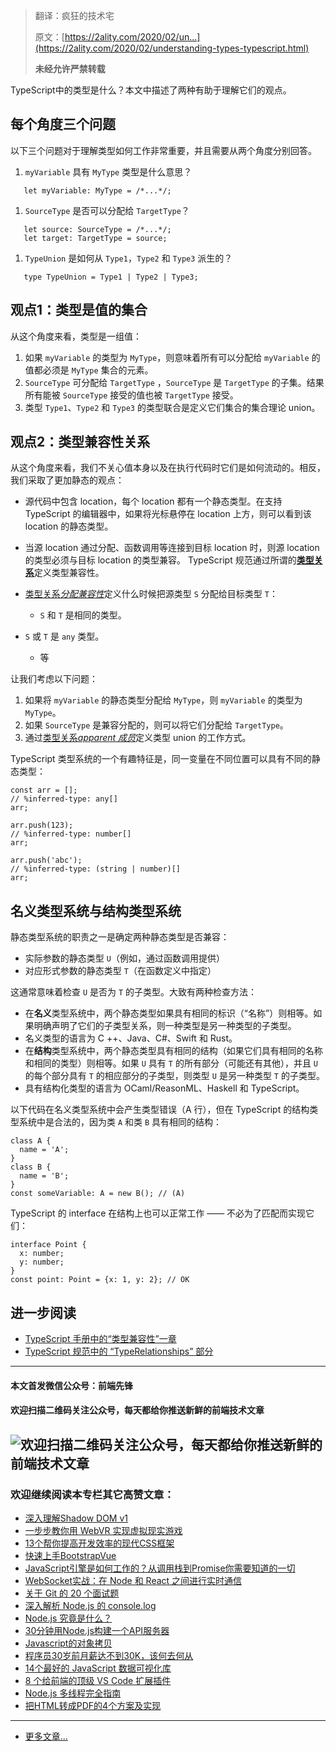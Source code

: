 


>
>翻译：疯狂的技术宅
>
>原文：[https://2ality.com/2020/02/un...](https://2ality.com/2020/02/understanding-types-typescript.html)
>
>**未经允许严禁转载**

TypeScript中的类型是什么？本文中描述了两种有助于理解它们的观点。

## 每个角度三个问题

以下三个问题对于理解类型如何工作非常重要，并且需要从两个角度分别回答。

1. `myVariable` 具有 `MyType` 类型是什么意思？

```
   let myVariable: MyType = /*...*/;
```

1. `SourceType` 是否可以分配给 `TargetType`？

```
   let source: SourceType = /*...*/;
   let target: TargetType = source;
```

1. `TypeUnion` 是如何从 `Type1`，`Type2` 和 `Type3` 派生的？

```
   type TypeUnion = Type1 | Type2 | Type3;
```

## 观点1：类型是值的集合

从这个角度来看，类型是一组值：

1. 如果 `myVariable` 的类型为 `MyType`，则意味着所有可以分配给 `myVariable` 的值都必须是 `MyType` 集合的元素。
2. `SourceType` 可分配给 `TargetType` ，`SourceType` 是 `TargetType` 的子集。结果所有能被 `SourceType` 接受的值也被 `TargetType` 接受。
3. 类型 `Type1`、`Type2` 和 `Type3` 的类型联合是定义它们集合的集合理论 union。

## 观点2：类型兼容性关系

从这个角度来看，我们不关心值本身以及在执行代码时它们是如何流动的。相反，我们采取了更加静态的观点：

*  源代码中包含 location，每个 location 都有一个静态类型。在支持 TypeScript 的编辑器中，如果将光标悬停在 location 上方，则可以看到该 location 的静态类型。
*  当源 location 通过分配、函数调用等连接到目标 location 时，则源 location 的类型必须与目标 location 的类型兼容。 TypeScript 规范通过所谓的[**类型关系**](https://github.com/microsoft/TypeScript/blob/master/doc/spec.md#3.11)定义类型兼容性。
*  [类型关系*分配兼容性*](https://github.com/microsoft/TypeScript/blob/master/doc/spec.md#3114-assignment-compatibility)定义什么时候把源类型 `S` 分配给目标类型 `T`：
   
   *  `S` 和 `T` 是相同的类型。

*  `S` 或 `T` 是 `any` 类型。
   
   *  等

让我们考虑以下问题：

1. 如果将 `myVariable` 的静态类型分配给 `MyType`，则 `myVariable` 的类型为 `MyType`。
2. 如果 `SourceType` 是兼容分配的，则可以将它们分配给 `TargetType`。
3. 通过[类型关系*apparent 成员*](https://github.com/microsoft/TypeScript/blob/master/doc/spec.md#3111-apparent-members)定义类型 union 的工作方式。

TypeScript 类型系统的一个有趣特征是，同一变量在不同位置可以具有不同的静态类型：

```
const arr = [];
// %inferred-type: any[]
arr;

arr.push(123);
// %inferred-type: number[]
arr;

arr.push('abc');
// %inferred-type: (string | number)[]
arr;
```

## 名义类型系统与结构类型系统

静态类型系统的职责之一是确定两种静态类型是否兼容：

*  实际参数的静态类型 `U`（例如，通过函数调用提供）
*  对应形式参数的静态类型 `T`（在函数定义中指定）

这通常意味着检查 `U` 是否为 `T` 的子类型。大致有两种检查方法：

*  在**名义**类型系统中，两个静态类型如果具有相同的标识（“名称”）则相等。如果明确声明了它们的子类型关系，则一种类型是另一种类型的子类型。
*  名义类型的语言为 C ++、Java、C#、Swift 和 Rust。
*  在**结构**类型系统中，两个静态类型具有相同的结构（如果它们具有相同的名称和相同的类型）则相等。如果 `U` 具有 `T` 的所有部分（可能还有其他），并且 `U` 的每个部分具有 `T` 的相应部分的子类型，则类型 `U` 是另一种类型 `T` 的子类型。
*  具有结构化类型的语言为 OCaml/ReasonML、Haskell 和 TypeScript。

以下代码在名义类型系统中会产生类型错误（A 行），但在 TypeScript 的结构类型系统中是合法的，因为类 `A` 和类 `B` 具有相同的结构：

```
class A {
  name = 'A';
}
class B {
  name = 'B';
}
const someVariable: A = new B(); // (A)
```

TypeScript 的 interface 在结构上也可以正常工作 —— 不必为了匹配而实现它们：

```
interface Point {
  x: number;
  y: number;
}
const point: Point = {x: 1, y: 2}; // OK
```

## 进一步阅读

*  [TypeScript 手册中的“类型兼容性”一章](https://www.typescriptlang.org/docs/handbook/type-compatibility.html)
*  [TypeScript 规范中的 “TypeRelationships” 部分](https://github.com/microsoft/TypeScript/blob/master/doc/spec.md#311-type-relationships)

---

#### 本文首发微信公众号：前端先锋

#### 欢迎扫描二维码关注公众号，每天都给你推送新鲜的前端技术文章

## <img referrerpolicy="no-referrer" data-src="/img/bVRyYe" src="https://cdn.segmentfault.com/v-5e154194/global/img/squares.svg" alt="欢迎扫描二维码关注公众号，每天都给你推送新鲜的前端技术文章" title="欢迎扫描二维码关注公众号，每天都给你推送新鲜的前端技术文章">

### 欢迎继续阅读本专栏其它高赞文章：

*  [深入理解Shadow DOM v1](https://segmentfault.com/a/1190000019115050)
*  [一步步教你用 WebVR 实现虚拟现实游戏](https://segmentfault.com/a/1190000019135847)
*  [13个帮你提高开发效率的现代CSS框架](https://segmentfault.com/a/1190000019154021)
*  [快速上手BootstrapVue](https://segmentfault.com/a/1190000019085935)
*  [JavaScript引擎是如何工作的？从调用栈到Promise你需要知道的一切](https://segmentfault.com/a/1190000019205065)
*  [WebSocket实战：在 Node 和 React 之间进行实时通信](https://segmentfault.com/a/1190000019216390)
*  [关于 Git 的 20 个面试题](https://segmentfault.com/a/1190000019315509)
*  [深入解析 Node.js 的 console.log](https://segmentfault.com/a/1190000019302858)
*  [Node.js 究竟是什么？](https://segmentfault.com/a/1190000019283751)
*  [30分钟用Node.js构建一个API服务器](https://segmentfault.com/a/1190000019268920)
*  [Javascript的对象拷贝](https://segmentfault.com/a/1190000018903274)
*  [程序员30岁前月薪达不到30K，该何去何从](https://segmentfault.com/a/1190000018224157)
*  [14个最好的 JavaScript 数据可视化库](https://segmentfault.com/a/1190000018646425)
*  [8 个给前端的顶级 VS Code 扩展插件](https://segmentfault.com/a/1190000018439250)
*  [Node.js 多线程完全指南](https://segmentfault.com/a/1190000018660861)
*  [把HTML转成PDF的4个方案及实现](https://segmentfault.com/a/1190000018701596)

---

*  [更多文章...](http://blog.yidengxuetang.com/)
